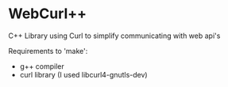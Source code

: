 # WebCurl++
C++ Library using Curl to simplify communicating with web api's 

Requirements to 'make':
* g++ compiler
* curl library (I used libcurl4-gnutls-dev) 
